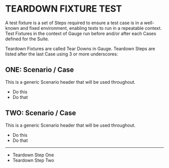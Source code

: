 # TEARDOWN FIXTURE TEST

A test fixture is a set of Steps required to ensure a test case is in a well-known and fixed environment, 
enabling tests to run in a repeatable context. Test Fixtures in the context of Gauge run before and/or 
after each Cases defined for the Suite. 

Teardown Fixtures are called Tear Downs in Gauge. Teardown Steps are listed after the last Case using 3 or more underscores: 


## ONE: Scenario / Case 
This is a generic Scenario header that will be used throughout.

  * Do this
  * Do that

## TWO: Scenario / Case 
This is a generic Scenario header that will be used throughout.

  * Do this
  * Do that

----

* Teardown Step One
* Teardown Step Two
 
